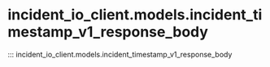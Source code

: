 # incident_io_client.models.incident_timestamp_v1_response_body

::: incident_io_client.models.incident_timestamp_v1_response_body
